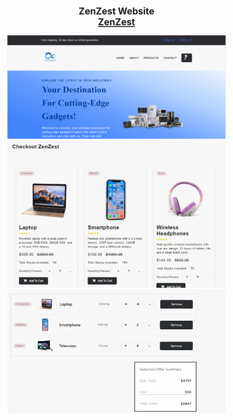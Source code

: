 <h2 align="center">
  ZenZest Website <br/>
  <a href="https://zenzestecomm.vercel.app/" target="">ZenZest</a>
</h2>

<div align="center">
  
 <img alt="Demo" src="public/images/ZenZest1.PNG" /></br>
 <img alt="Demo" src="public/images/ZenZest2.PNG" /></br>
 <img alt="Demo" src="public/images/ZenZest3.PNG" />

</div>
